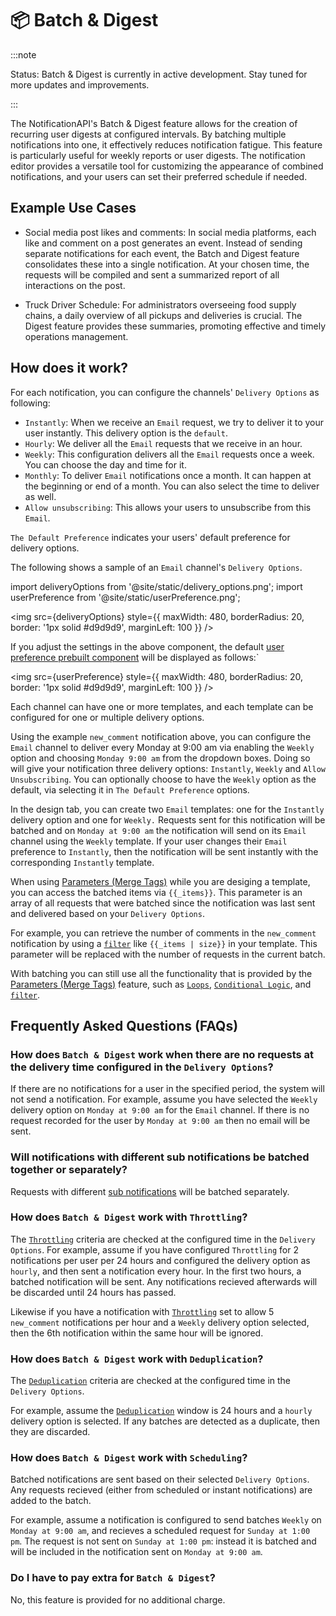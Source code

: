 # 📦 Batch & Digest

:::note

Status: Batch & Digest is currently in active development. Stay tuned for more updates and improvements.

:::

The NotificationAPI's Batch & Digest feature allows for the creation of recurring user digests at configured intervals. By batching multiple notifications into one, it effectively reduces notification fatigue. This feature is particularly useful for weekly reports or user digests. The notification editor provides a versatile tool for customizing the appearance of combined notifications, and your users can set their preferred schedule if needed.

## Example Use Cases

- Social media post likes and comments: In social media platforms, each like and comment on a post generates an event. Instead of sending separate notifications for each event, the Batch and Digest feature consolidates these into a single notification. At your chosen time, the requests will be compiled and sent a summarized report of all interactions on the post.

- Truck Driver Schedule: For administrators overseeing food supply chains, a daily overview of all pickups and deliveries is crucial. The Digest feature provides these summaries, promoting effective and timely operations management.

## How does it work?

For each notification, you can configure the channels' `Delivery Options` as following:

- `Instantly`: When we receive an `Email` request, we try to deliver it to your user instantly. This delivery option is the `default`.
- `Hourly`: We deliver all the `Email` requests that we receive in an hour.
- `Weekly`: This configuration delivers all the `Email` requests once a week. You can choose the day and time for it.
- `Monthly`: To deliver `Email` notifications once a month. It can happen at the beginning or end of a month. You can also select the time to deliver as well.
- `Allow unsubscribing`: This allows your users to unsubscribe from this `Email`.

`The Default Preference` indicates your users' default preference for delivery options.

The following shows a sample of an `Email` channel's `Delivery Options`.

import deliveryOptions from '@site/static/delivery_options.png';
import userPreference from '@site/static/userPreference.png';

<img
src={deliveryOptions}
style={{
    maxWidth: 480,
    borderRadius: 20,
    border: '1px solid #d9d9d9',
    marginLeft: 100
  }}
/>

If you adjust the settings in the above component, the default [user preference prebuilt component](../components/user-preferences.md) will be displayed as follows:`

<img
src={userPreference}
style={{
    maxWidth: 480,
    borderRadius: 20,
    border: '1px solid #d9d9d9',
    marginLeft: 100
  }}
/>

Each channel can have one or more templates, and each template can be configured for one or multiple delivery options.

Using the example `new_comment` notification above, you can configure the `Email` channel to deliver every Monday at 9:00 am via enabling the `Weekly` option and choosing `Monday 9:00 am` from the dropdown boxes. Doing so will give your notification three delivery options: `Instantly`, `Weekly` and `Allow Unsubscribing`. You can optionally choose to have the `Weekly` option as the default, via selecting it in `The Default Preference` options.

In the design tab, you can create two `Email` templates: one for the `Instantly` delivery option and one for `Weekly.` Requests sent for this notification will be batched and on `Monday at 9:00 am` the notification will send on its `Email` channel using the `Weekly` template. If your user changes their `Email` preference to `Instantly`, then the notification will be sent instantly with the corresponding `Instantly` template.

When using [Parameters (Merge Tags)](./mergetags) while you are desiging a template, you can access the batched items via `{{_items}}`. This parameter is an array of all requests that were batched since the notification was last sent and delivered based on your `Delivery Options`.

For example, you can retrieve the number of comments in the `new_comment` notification by using a [`filter`](./mergetags#filters) like `{{_items | size}}` in your template. This parameter will be replaced with the number of requests in the current batch.

With batching you can still use all the functionality that is provided by the [Parameters (Merge Tags)](./mergetags.md) feature, such as [`Loops`](./mergetags#loops-for), [`Conditional Logic`](./mergetags#conditional-logic-if-else), and [`filter`](./mergetags#filters).

## Frequently Asked Questions (FAQs)

### How does `Batch & Digest` work when there are no requests at the delivery time configured in the `Delivery Options`?

If there are no notifications for a user in the specified period, the system will not send a notification. For example, assume you have selected the `Weekly` delivery option on `Monday at 9:00 am` for the `Email` channel. If there is no request recorded for the user by `Monday at 9:00 am` then no email will be sent.

### Will notifications with different sub notifications be batched together or separately?

Requests with different [sub notifications](./scheduling.md) will be batched separately.

### How does `Batch & Digest` work with `Throttling`?

The [`Throttling`](./throttling.md) criteria are checked at the configured time in the `Delivery Options`. For example, assume if you have configured `Throttling` for 2 notifications per user per 24 hours and configured the delivery option as `hourly`, and then sent a notification every hour. In the first two hours, a batched notification will be sent. Any notifications recieved afterwards will be discarded until 24 hours has passed.

Likewise if you have a notification with [`Throttling`](./throttling.md) set to allow 5 `new_comment` notifications per hour and a `Weekly` delivery option selected, then the 6th notification within the same hour will be ignored.

### How does `Batch & Digest` work with `Deduplication`?

The [`Deduplication`](./deduplication.md) criteria are checked at the configured time in the `Delivery Options`.

For example, assume the [`Deduplication`](./deduplication.md) window is 24 hours and a `hourly` delivery option is selected. If any batches are detected as a duplicate, then they are discarded.

### How does `Batch & Digest` work with `Scheduling`?

Batched notifications are sent based on their selected `Delivery Options`. Any requests recieved (either from scheduled or instant notifications) are added to the batch.

For example, assume a notification is configured to send batches `Weekly` on `Monday at 9:00 am`, and recieves a scheduled request for `Sunday at 1:00 pm`. The request is not sent on `Sunday at 1:00 pm`: instead it is batched and will be included in the notification sent on `Monday at 9:00 am`.

### Do I have to pay extra for `Batch & Digest`?

No, this feature is provided for no additional charge.
